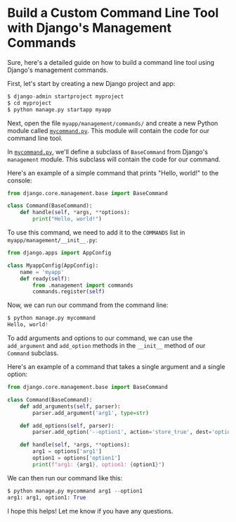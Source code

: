 # Build a Custom Command Line Tool with Django's Management Commands

Sure, here's a detailed guide on how to build a command line tool using Django's management commands.

First, let's start by creating a new Django project and app:

```python
$ django-admin startproject myproject
$ cd myproject
$ python manage.py startapp myapp
```

Next, open the file `myapp/management/commands/` and create a new Python module called [`mycommand.py`](http://mycommand.py). This module will contain the code for our command line tool.

In [`mycommand.py`](http://mycommand.py), we'll define a subclass of `BaseCommand` from Django's `management` module. This subclass will contain the code for our command.

Here's an example of a simple command that prints "Hello, world!" to the console:

```python
from django.core.management.base import BaseCommand

class Command(BaseCommand):
    def handle(self, *args, **options):
        print("Hello, world!")
```

To use this command, we need to add it to the `COMMANDS` list in `myapp/management/__init__.py`:

```python
from django.apps import AppConfig

class MyappConfig(AppConfig):
    name = 'myapp'
    def ready(self):
        from .management import commands
        commands.register(self)
```

Now, we can run our command from the command line:

```python
$ python manage.py mycommand
Hello, world!
```

To add arguments and options to our command, we can use the `add_argument` and `add_option` methods in the `__init__` method of our `Command` subclass.

Here's an example of a command that takes a single argument and a single option:

```python
from django.core.management.base import BaseCommand

class Command(BaseCommand):
    def add_arguments(self, parser):
        parser.add_argument('arg1', type=str)

    def add_options(self, parser):
        parser.add_option('--option1', action='store_true', dest='option1')

    def handle(self, *args, **options):
        arg1 = options['arg1']
        option1 = options['option1']
        print(f"arg1: {arg1}, option1: {option1}")
```

We can then run our command like this:

```python
$ python manage.py mycommand arg1 --option1
arg1: arg1, option1: True
```

I hope this helps! Let me know if you have any questions.